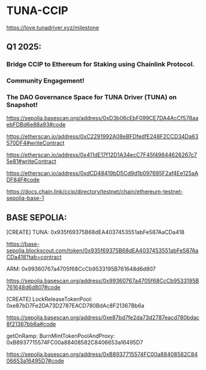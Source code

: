 # TUNA-CCIP

https://love.tunadriver.xyz/milestone

## Q1 2025:

###    Bridge CCIP to Ethereum for Staking using Chainlink Protocol. 

###    Community Engagement!

###    The DAO Governance Space for TUNA Driver (TUNA) on Snapshot!


https://sepolia.basescan.org/address/0xD3b06cEbF099CE7DA4AcCf578aaebFDBd6e88a93#code

https://etherscan.io/address/0xC2291992A08eBFDfedfE248F2CCD34Da63570DF4#writeContract

https://etherscan.io/address/0x411dE17f12D1A34ecC7F45f49844626267c75e81#writeContract

https://etherscan.io/address/0xdCD48419bD5Cd9d1b097695F2af4Ee125aADF84F#code

https://docs.chain.link/ccip/directory/testnet/chain/ethereum-testnet-sepolia-base-1


## BASE SEPOLIA:

[CREATE] TUNA: 0x935f69375B68dEA4037453551abFe587AaCDa418

https://base-sepolia.blockscout.com/token/0x935f69375B68dEA4037453551abFe587AaCDa418?tab=contract

ARM: 0x99360767a4705f68CcCb9533195B761648d6d807

https://sepolia.basescan.org/address/0x99360767a4705f68CcCb9533195B761648d6d807#code

[CREATE] LockReleaseTokenPool: 0xe87bD7Fe2DA73D2787EACD780BdAc8F21367Bb6a

https://sepolia.basescan.org/address/0xe87bd7fe2da73d2787eacd780bdac8f21367bb6a#code


getOnRamp: BurnMintTokenPoolAndProxy: 0xB8937715574FC00a88408582C8406653a16495D7

https://sepolia.basescan.org/address/0xB8937715574FC00a88408582C8406653a16495D7#code
